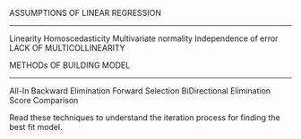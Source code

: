 ASSUMPTIONS OF LINEAR REGRESSION
******************
Linearity
Homoscedasticity
Multivariate normality
Independence of error
LACK OF MULTICOLLINEARITY

METHODs OF BUILDING MODEL
***************
All-In
Backward Elimination
Forward Selection
BiDirectional Elimination
Score Comparison

Read these techniques to understand the iteration process for finding the best fit model.
